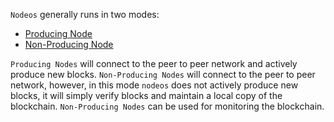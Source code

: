 `Nodeos` generally runs in two modes:
 - [Producing Node](doc:environment-producing-node)
 - [Non-Producing Node](doc:environment-non-producing-node)

`Producing Nodes` will connect to the peer to peer network and actively produce new blocks. `Non-Producing Nodes` will connect to the peer to peer network, however, in this mode `nodeos` does not actively produce new blocks, it will simply verify blocks and maintain a local copy of the blockchain. `Non-Producing Nodes` can be used for monitoring the blockchain.
